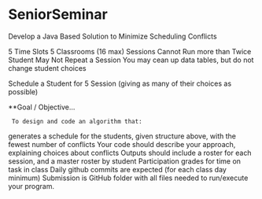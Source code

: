 # SeniorSeminar

Develop a Java Based Solution to Minimize Scheduling Conflicts

5 Time Slots 
5 Classrooms (16 max)
Sessions Cannot Run more than Twice
Student May Not Repeat a Session
You may cean up data tables, but do not change student choices
 

Schedule a Student for 5 Session (giving as many of their choices as possible)

**Goal / Objective...

     To design and code an algorithm that:

generates a schedule for the students, given structure above, with the fewest number of conflicts
Your code should describe your approach, explaining choices about conflicts
Outputs should include a roster for each session, and a master roster by student
Participation grades for time on task in class
Daily github commits are expected (for each class day minimum)
Submission is GitHub folder with all files needed to run/execute your program.
